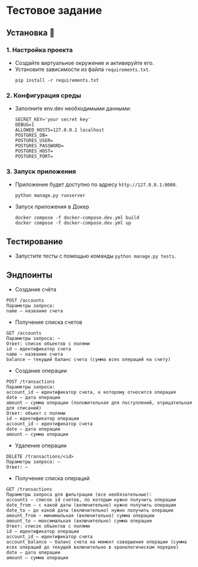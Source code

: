 # Тестовое задание

## Установка 🔧

### 1. Настройка проекта
- Создайте виртуальное окружение и активируйте его.
- Установите зависимости из файла `requirements.txt`.
  ```shell
  pip install -r requirements.txt
  ```

### 2. Конфигурация среды
- Заполните env.dev необходимыми данными:
    ```
    SECRET_KEY='your secret key'
    DEBUG=1
    ALLOWED_HOSTS=127.0.0.1 localhost
    POSTGRES_DB=
    POSTGRES_USER=
    POSTGRES_PASSWORD=
    POSTGRES_HOST=
    POSTGRES_PORT=
    ```

### 3. Запуск приложения
- Приложение будет доступно по адресу `http://127.0.0.1:8000`.
  ```shell
  python manage.py runserver
  ```
- Запуск приложения в Докер
  ```shell
  docker compose -f docker-compose.dev.yml build  
  docker compose -f docker-compose.dev.yml up
  ```

## Тестирование
- Запустите тесты с помощью команды `python manage.py tests`.

## Эндпоинты
- Создание счёта
```
POST /accounts
Параметры запроса:
name — название счета
```
- Получение списка счетов
```
GET /accounts
Параметры запроса: —
Ответ: список объектов с полями
id — идентификатор счета
name — название счета
balance — текущий баланс счета (сумма всех операций на счету)
```
- Создание операции
```
POST /transactions
Параметры запроса:
account_id — идентификатор счета, к которому относится операция
date — дата операции
amount — сумма операции (положительная для поступлений, отрицательная для списаний)
Ответ: объект с полями
id — идентификатор операции
account_id — идентификатор счета
date — дата операции
amount — сумма операции
```
- Удаление операции
```
DELETE /transactions/<id>
Параметры запроса: —
Ответ: —
```
- Получение списка операций
```
GET /transactions
Параметры запроса для фильтрации (все необязательные):
accounts — список id счетов, по которым нужно получить операции
date_from — с какой даты (включительно) нужно получить операции
date_to — до какой даты (включительно) нужно получить операции
amount_from — минимальная (включительно) сумма операции
amount_to — максимальная (включительно) сумма операции
Ответ: список объектов с полями
id — идентификатор операции
account_id — идентификатор счета
account_balance — баланс счета на момент совершения операции (сумма всех операций до текущей включительно в хронологическом порядке)
date — дата операции
amount — сумма операции
```

